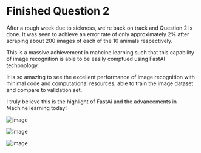 # Finished Question 2

After a rough week due to sickness, we're back on track and Question 2 is done. It was seen to achieve an error rate of only approximately 2% after scraping about 200 images of each of the 10 animals respectively.

This is a massive achievement in mahcine learning such that this capability of image recognition is able to be easily comptued using FastAI techonology. 

It is so amazing to see the excellent performance of image recognition with minimal code and computational resources, able to train the image dataset and compare to validation set. 

I truly believe this is the highlight of FastAi and the advancements in Machine learning today!


![image](https://github.com/aroja3/aroja3.github.io/assets/74867675/4a478a06-9fdc-4406-a399-246ee8fc633d)



![image](https://github.com/aroja3/aroja3.github.io/assets/74867675/bf9ec61f-d5cc-4ce9-8a9b-6a497b2afe49)



![image](https://github.com/aroja3/aroja3.github.io/assets/74867675/aa733e0b-e68e-43ee-a559-f07df393cf07)
